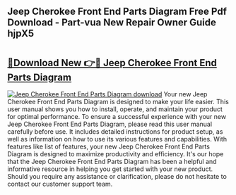 ## Jeep Cherokee Front End Parts Diagram Free Pdf Download - Part-vua New Repair Owner Guide hjpX5

# <h2><a href="http://dfnbyz3.blite.top/?on=Jeep+Cherokee+Front+End+Parts+Diagram">🔗Download New 👉🔴 Jeep Cherokee Front End Parts Diagram</a></h2>

[![Jeep Cherokee Front End Parts Diagram download](https://i.imgur.com/lujVjoI.png)](http://dfnbyz3.blite.top/?on=Jeep+Cherokee+Front+End+Parts+Diagram)
Your new Jeep Cherokee Front End Parts Diagram is designed to make your life easier. This user manual shows you how to install, operate, and maintain your product for optimal performance. To ensure a successful experience with your new Jeep Cherokee Front End Parts Diagram, please read this user manual carefully before use. It includes detailed instructions for product setup, as well as information on how to use its various features and capabilities. With features like list of features, your new Jeep Cherokee Front End Parts Diagram is designed to maximize productivity and efficiency. It's our hope that the Jeep Cherokee Front End Parts Diagram has been a helpful and informative resource in helping you get started with your new product. Should you require any assistance or clarification, please do not hesitate to contact our customer support team.
